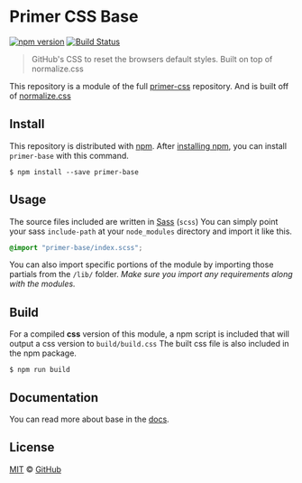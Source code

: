 # Primer CSS Base

[![npm version](https://img.shields.io/npm/v/primer-base.svg)](https://www.npmjs.org/package/primer-base)
[![Build Status](https://travis-ci.org/primer/primer-css.svg?branch=master)](https://travis-ci.org/primer/primer-css)

> GitHub's CSS to reset the browsers default styles. Built on top of normalize.css

This repository is a module of the full [primer-css][primer-css] repository. And is built off of [normalize.css](https://github.com/necolas/normalize.css/)

## Install

This repository is distributed with [npm][npm]. After [installing npm][install-npm], you can install `primer-base` with this command.

```
$ npm install --save primer-base
```

## Usage

The source files included are written in [Sass][sass] (`scss`) You can simply point your sass `include-path` at your `node_modules` directory and import it like this.

```scss
@import "primer-base/index.scss";
```

You can also import specific portions of the module by importing those partials from the `/lib/` folder. _Make sure you import any requirements along with the modules._

## Build

For a compiled **css** version of this module, a npm script is included that will output a css version to `build/build.css` The built css file is also included in the npm package.

```
$ npm run build
```

## Documentation

You can read more about base in the [docs][docs].

## License

[MIT](./LICENSE) &copy; [GitHub](https://github.com/)

[primer-css]: https://github.com/primer/primer
[docs]: https://primercss.io/
[npm]: https://www.npmjs.com/
[install-npm]: https://docs.npmjs.com/getting-started/installing-node
[sass]: https://sass-lang.com/
